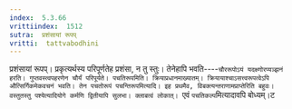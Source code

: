 ```yaml
---
index:  5.3.66
vrittiindex:  1512
sutra:  प्रशंसायां रूपप्
vritti:  tattvabodhini 
---
```


प्रशंसायां रूपप्। प्रकृत्यर्थस्य परिपूर्णतेह प्रशंसा, न तु स्तुः। तेनेहापि भवति----`चौररूपोऽयं यदक्ष्णोरप्यञ्झनं हरति। गुप्तवस्त्वपहरणेन चौर्यं परिपूर्यते। पचतिरूपमिति। क्रियाप्रधानमाख्यातम्। क्रियायाश्चाऽसत्त्वरूपत्वेऽपि औत्सिर्गिकमेकवचनं भवति। तेन पचतोरूपं पचन्तिरूपमित्यादि। इह प्रथमैव, विबक्त्यन्तराणामप्राप्तेरिति बहुवः। वस्तुतस्तु पश्येत्यादियोगे कर्मणि द्वितीयापि सुलभा। क्लाबत्वं लोकात्। `एवं `पचतिकल्प`मित्यादावपि बोध्यम्।ट

